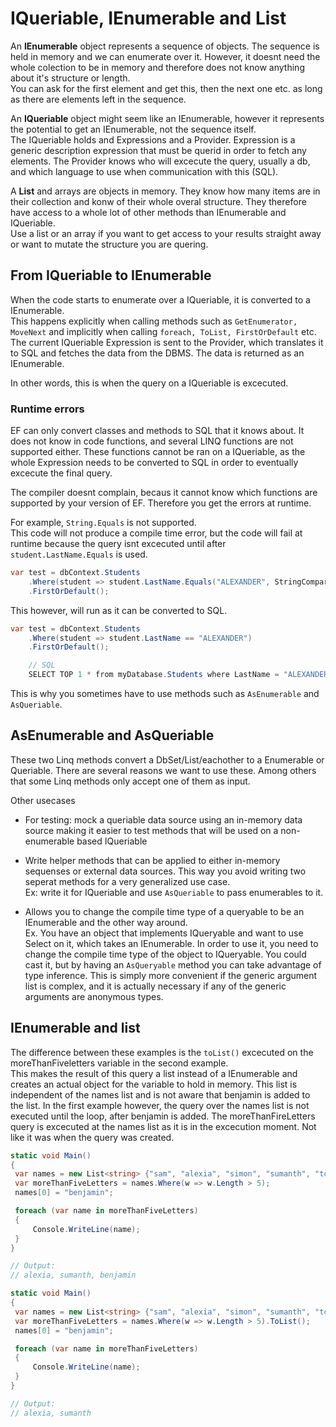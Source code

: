 # IQueriable, IEnumerable and List

An **IEnumerable** object represents a sequence of objects. The sequence is held in memory and we can enumerate over it. However, it doesnt need the whole colection to be in memory and therefore does not know anything about it's structure or length.\
You can ask for the first element and get this, then the next one etc. as long as there are elements left in the sequence.

An **IQueriable** object might seem like an IEnumerable, however it represents the potential to get an IEnumerable, not the sequence itself.\
The IQueriable holds and Expressions and a Provider. Expression is a generic description expression that must be querid in order to fetch any elements. The Provider knows who will excecute the query, usually a db, and which language to use when communication with this (SQL).

A **List** and arrays are objects in memory. They know how many items are in their collection and konw of their whole overal structure. They therefore have access to a whole lot of other methods than IEnumerable and IQueriable.\
Use a list or an array if you want to get access to your results straight away or want to mutate the structure you are quering.

## From IQueriable to IEnumerable

When the code starts to enumerate over a IQueriable, it is converted to a IEnumerable.\
This happens explicitly when calling methods such as `GetEnumerator, MoveNext` and implicitly when calling `foreach, ToList, FirstOrDefault` etc. The current IQueriable Expression is sent to the Provider, which translates it to SQL and fetches the data from the DBMS. The data is returned as an IEnumerable.

In other words, this is when the query on a IQueriable is excecuted.

### Runtime errors

EF can only convert classes and methods to SQL that it knows about. It does not know in code functions, and several LINQ functions are not supported either. These functions cannot be ran on a IQueriable, as the whole Expression needs to be converted to SQL in order to eventually excecute the final query.

The compiler doesnt complain, becaus it cannot know which functions are supported by your version of EF. Therefore you get the errors at runtime.

For example, `String.Equals` is not supported.\
This code will not produce a compile time error, but the code will fail at runtime because the query isnt excecuted until after `student.LastName.Equals` is used.

```c#
var test = dbContext.Students
    .Where(student => student.LastName.Equals("ALEXANDER", StringComparison.InvariantCultureIgnoreCase))
    .FirstOrDefault();
```

This however, will run as it can be converted to SQL.

```C#
var test = dbContext.Students
    .Where(student => student.LastName == "ALEXANDER")
    .FirstOrDefault();

    // SQL
    SELECT TOP 1 * from myDatabase.Students where LastName = "ALEXANDER"
```

This is why you sometimes have to use methods such as `AsEnumerable` and `AsQueriable`.

## AsEnumerable and AsQueriable

These two Linq methods convert a DbSet/List/eachother to a Enumerable or Queriable. There are several reasons we want to use these. Among others that some Linq methods only accept one of them as input.

Other usecases

* For testing: mock a queriable data source using an in-memory data source making it easier to test methods that will be used on a non-enumerable based IQueriable

* Write helper methods that can be applied to either in-memory sequenses or external data sources. This way you avoid writing two seperat methods for a very generalized use case.\
Ex: write it for IQueriable and use `AsQueriable` to pass enumerables to it.

* Allows you to change the compile time type of a queryable to be an IEnumerable and the other way around.\
 Ex. You have an object that implements IQueryable and want to use Select on it, which takes an IEnumerable. In order to use it, you need to change the compile time type of the object to IQueryable. You could cast it, but by having an `AsQueryable` method you can take advantage of type inference. This is simply more convenient if the generic argument list is complex, and it is actually necessary if any of the generic arguments are anonymous types.

 ## IEnumerable and list

The difference between these examples is the `toList()` excecuted on the moreThanFiveletters variable in the second example.\
This makes the result of this query a list instead of a IEnumerable and creates an actual object for the variable to hold in memory. This list is independent of the names list and is not aware that benjamin is added to the list. In the first example however, the query over the names list is not executed until the loop, after benjamin is added. The moreThanFireLetters query is excecuted at the names list as it is in the excecution moment. Not like it was when the query was created.

 ```C#
static void Main()
{
  var names = new List<string> {"sam", "alexia", "simon", "sumanth", "tony", "sam", "amr", "mark", "drew"};
  var moreThanFiveLetters = names.Where(w => w.Length > 5);
  names[0] = "benjamin";

  foreach (var name in moreThanFiveLetters)
  {
      Console.WriteLine(name);
  }
}

// Output:
// alexia, sumanth, benjamin
 ```

 ```C#
 static void Main()
{
  var names = new List<string> {"sam", "alexia", "simon", "sumanth", "tony", "sam", "amr", "mark", "drew"};
  var moreThanFiveLetters = names.Where(w => w.Length > 5).ToList();
  names[0] = "benjamin";

  foreach (var name in moreThanFiveLetters)
  {
      Console.WriteLine(name);
  }
}

// Output:
// alexia, sumanth
 ```